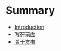 # Summary

* [Introduction](README.md)
* [写在前面](xie_zai_qian_mian.md)
* [关于本书](about_this_book_md.md)

